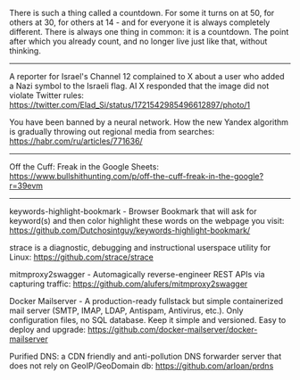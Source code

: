 
There is such a thing called a countdown. For some it turns on at 50, for others at 30, for others at 14 - and for everyone it is always completely different. There is always one thing in common: it is a countdown. The point after which you already count, and no longer live just like that, without thinking.

----

A reporter for Israel's Channel 12 complained to X about a user who added a Nazi symbol to the Israeli flag. AI X responded that the image did not violate Twitter rules: https://twitter.com/Elad_Si/status/1721542985496612897/photo/1

You have been banned by a neural network. How the new Yandex algorithm is gradually throwing out regional media from searches: https://habr.com/ru/articles/771636/

----

Off the Cuff: Freak in the Google Sheets: https://www.bullshithunting.com/p/off-the-cuff-freak-in-the-google?r=39evm

----

keywords-highlight-bookmark - Browser Bookmark that will ask for keyword(s) and then color highlight these words on the webpage you visit: https://github.com/Dutchosintguy/keywords-highlight-bookmark/

strace is a diagnostic, debugging and instructional userspace utility for Linux: https://github.com/strace/strace

mitmproxy2swagger - Automagically reverse-engineer REST APIs via capturing traffic: https://github.com/alufers/mitmproxy2swagger

Docker Mailserver - A production-ready fullstack but simple containerized mail server (SMTP, IMAP, LDAP, Antispam, Antivirus, etc.). Only configuration files, no SQL database. Keep it simple and versioned. Easy to deploy and upgrade: https://github.com/docker-mailserver/docker-mailserver

Purified DNS: a CDN friendly and anti-pollution DNS forwarder server that does not rely on GeoIP/GeoDomain db: https://github.com/arloan/prdns

